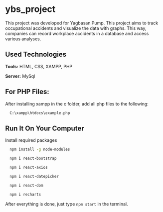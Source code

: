 
# ybs_project

This project was developed for Yagbasan Pump. This project aims to track occupational accidents and visualize the data with graphs. This way, companies can record workplace accidents in a database and access various analyses.


## Used Technologies

**Tools:** HTML, CSS, XAMPP, PHP

**Server:** MySql

  
## For PHP Files:

After installing xampp in the c folder, add all php files to the following:

```bash
  C:\xampp\htdocs\example.php
```

  
## Run It On Your Computer


Install required packages

```bash
  npm install -g node-modules
```

```bash
  npm i react-bootstrap
```

```bash
  npm i react-axios
```

```bash
  npm i react-datepicker
```
```bash
  npm i react-dom
```

```bash
  npm i recharts
```

After everything is done, just type ```npm start``` in the terminal.
